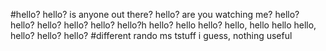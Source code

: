 #hello? hello? is anyone out there? hello? are you watching me? hello? hello? hello? hello? hello? hello?h hello? hello hello? hello, hello hello hello, hello? hello? hello?
#different rando ms tstuff i guess, nothing useful
